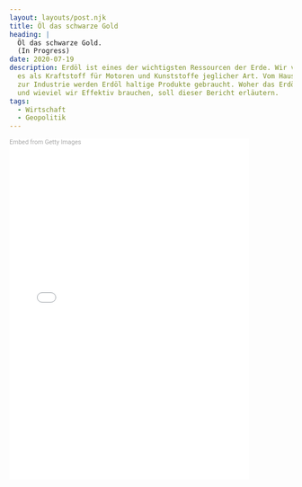```yaml
---
layout: layouts/post.njk
title: Öl das schwarze Gold
heading: |
  Öl das schwarze Gold. 
  (In Progress)
date: 2020-07-19
description: Erdöl ist eines der wichtigsten Ressourcen der Erde. Wir verwenden
  es als Kraftstoff für Motoren und Kunststoffe jeglicher Art. Vom Haushalt bis
  zur Industrie werden Erdöl haltige Produkte gebraucht. Woher das Erdöl stammt
  und wieviel wir Effektiv brauchen, soll dieser Bericht erläutern.
tags:
  - Wirtschaft
  - Geopolitik
---
```

<div class="getty embed image" style="background-color:#fff;display:inline-block;font-family:Roboto,sans-serif;color:#a7a7a7;font-size:11px;width:100%;max-width:426px;"><div style="padding:0;margin:0;text-align:left;"><a href="http://www.gettyimages.ch/detail/77619643" target="_blank" style="color:#a7a7a7;text-decoration:none;font-weight:normal !important;border:none;display:inline-block;">Embed from Getty Images</a></div><div style="overflow:hidden;position:relative;height:0;padding:139.43661% 0 0 0;width:100%;"><iframe src="//embed.gettyimages.com/embed/77619643?et=Q5CzeEhcTPxe-s2fttK_Dg&tld=ch&sig=Qp26_7x1iaZ0lvEQHRCrW0tJrmE8WPw8B7Q5PVC41Bc=&caption=true&ver=1" scrolling="no" frameborder="0" width="426" height="594" style="display:inline-block;position:absolute;top:0;left:0;width:100%;height:100%;margin:0;"></iframe></div></div>